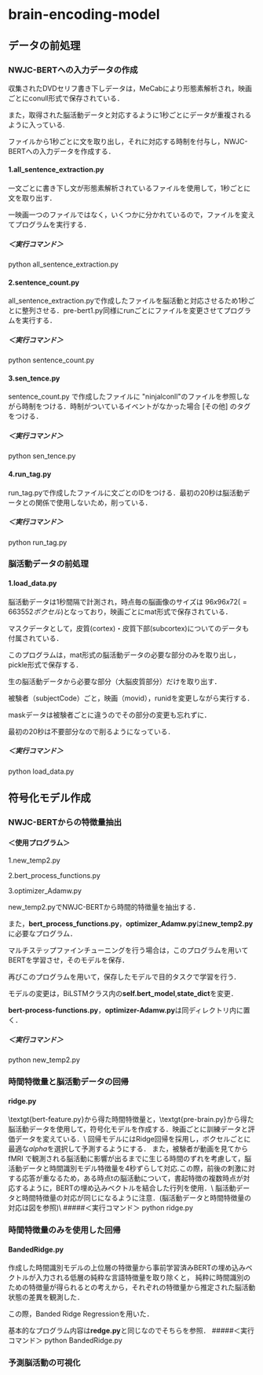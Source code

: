# brain-encoding-model

## データの前処理
### NWJC-BERTへの入力データの作成
収集されたDVDセリフ書き下しデータは，MeCabにより形態素解析され，映画ごとにconull形式で保存されている．

また，取得された脳活動データと対応するように1秒ごとにデータが重複されるように入っている.

ファイルから1秒ごとに文を取り出し，それに対応する時制を付与し，NWJC-BERTへの入力データを作成する．

#### 1.all_sentence_extraction.py
一文ごとに書き下し文が形態素解析されているファイルを使用して，1秒ごとに文を取り出す．

一映画一つのファイルではなく，いくつかに分かれているので，ファイルを変えてプログラムを実行する．
##### ＜実行コマンド＞
python all_sentence_extraction.py

#### 2.sentence_count.py
all_sentence_extraction.pyで作成したファイルを脳活動と対応させるため1秒ごとに整列させる．pre-bert1.py同様にrunごとにファイルを変更させてプログラムを実行する．
##### ＜実行コマンド＞
python sentence_count.py

#### 3.sen_tence.py
sentence_count.py で作成したファイルに "ninjalconll"のファイルを参照しながら時制をつける．時制がついているイベントがなかった場合 [その他] のタグをつける．
##### ＜実行コマンド＞
python sen_tence.py

#### 4.run_tag.py
run_tag.pyで作成したファイルに文ごとのIDをつける．最初の20秒は脳活動データとの関係で使用しないため，削っている．
##### ＜実行コマンド＞
python run_tag.py

### 脳活動データの前処理
#### 1.load_data.py
脳活動データは1秒間隔で計測され，時点毎の脳画像のサイズは $96x96x72(= 663552ボクセル)$となっており，映画ごとにmat形式で保存されている．

マスクデータとして，皮質(cortex)・皮質下部(subcortex)についてのデータも付属されている．

このプログラムは，mat形式の脳活動データの必要な部分のみを取り出し，pickle形式で保存する．

生の脳活動データから必要な部分（大脳皮質部分）だけを取り出す．

被験者（subjectCode）ごと，映画（movid），runidを変更しながら実行する．

maskデータは被験者ごとに違うのでその部分の変更も忘れずに．

最初の20秒は不要部分なので削るようになっている．
##### ＜実行コマンド＞
python load_data.py

## 符号化モデル作成
### NWJC-BERTからの特徴量抽出
#### ＜使用プログラム＞

1.new_temp2.py

2.bert_process_functions.py

3.optimizer_Adamw.py

new_temp2.pyでNWJC-BERTから時間的特徴量を抽出する．

また，**bert_process_functions.py**，**optimizer_Adamw.py**は**new_temp2.py**に必要なプログラム．


マルチステップファインチューニングを行う場合は，このプログラムを用いてBERTを学習させ，そのモデルを保存．

再びこのプログラムを用いて，保存したモデルで目的タスクで学習を行う．

モデルの変更は，BiLSTMクラス内の**self.bert_model**,**state_dict**を変更．

**bert-process-functions.py**，**optimizer-Adamw.py**は同ディレクトリ内に置く．
##### ＜実行コマンド＞
python new_temp2.py

### 時間特徴量と脳活動データの回帰
#### ridge.py
\textgt{bert-feature.py}から得た時間特徴量と，\textgt{pre-brain.py}から得た脳活動データを使用して，符号化モデルを作成する．映画ごとに訓練データと評価データを変えている．\\
回帰モデルにはRidge回帰を採用し，ボクセルごとに最適な$alpha$を選択して予測するようにする．
また，被験者が動画を見てから fMRI で観測される脳活動に影響が出るまでに生じる時間のずれを考慮して，脳活動データと時間識別モデル特徴量を4秒ずらして対応.この際，前後の刺激に対する応答が重なるため，ある時点tの脳活動について，書起特徴の複数時点が対応するように，BERTの埋め込みベクトルを結合した行列を使用．\\
脳活動データと時間特徴量の対応が同じになるように注意．(脳活動データと時間特徴量の対応は図を参照)\\
#####＜実行コマンド＞
python ridge.py

### 時間特徴量のみを使用した回帰
#### BandedRidge.py
作成した時間識別モデルの上位層の特徴量から事前学習済みBERTの埋め込みベクトルが入力される低層の純粋な言語特徴量を取り除くと，
純粋に時間識別のための特徴量が得られるとの考えから，それぞれの特徴量から推定された脳活動状態の差異を観測した．

この際，Banded Ridge Regressionを用いた．

基本的なプログラム内容は**redge.py**と同じなのでそちらを参照．
#####＜実行コマンド＞
python BandedRidge.py

### 予測脳活動の可視化
#### 
